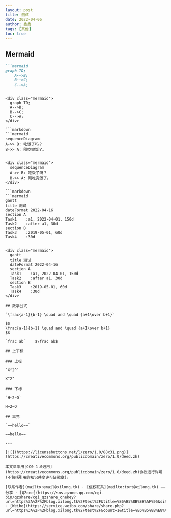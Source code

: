 ```yaml
---
layout: post
title: 测试
date: 2022-04-06
author: 鑫鑫
tags: [其他]
toc: true
---
```


## Mermaid

```markdown
```mermaid
graph TD;
    A-->B;
    B-->C;
    C-->A;
```
```

<div class="mermaid">
  graph TD;
  A-->B;
  B-->C;
  C-->A;
</div>

```markdown
```mermaid
sequenceDiagram
A->> B: 吃饭了吗？
B->> A: 刚吃完饭了。
```
```

<div class="mermaid">
  sequenceDiagram
  A->> B: 吃饭了吗？
  B->> A: 刚吃完饭了。
</div>

```markdown
```mermaid
gantt
title 测试
dateFormat 2022-04-16
section A
Task1    :a1, 2022-04-01, 150d
Task2    :after a1, 30d
section B
Task3    :2019-05-01, 60d
Task4    :30d
```
```

<div class="mermaid">
  gantt
  title 测试
  dateFormat 2022-04-16
  section A
  Task1    :a1, 2022-04-01, 150d
  Task2    :after a1, 30d
  section B
  Task3    :2019-05-01, 60d
  Task4    :30d
</div>

## 数学公式

`\frac{a-1}{b-1} \quad and \quad {a+1\over b+1}`

$$
\frac{a-1}{b-1} \quad and \quad {a+1\over b+1}
$$

`frac ab`    $\frac ab$

## 上下标

### 上标

`X^2^`

X^2^

### 下标

`H~2~O`

H~2~O

## 高亮

`==hello==`

==hello==

---

[![](https://licensebuttons.net/l/zero/1.0/88x31.png)](https://creativecommons.org/publicdomain/zero/1.0/deed.zh)

本文章采用[CC0 1.0通用](https://creativecommons.org/publicdomain/zero/1.0/deed.zh)协议进行许可(不包括引用的知识共享许可证徽章)。

[联系作者](mailto:email@xilong.tk) · [侵权联系](mailto:tort@xilong.tk) —— 分享 · [QZone](https://sns.qzone.qq.com/cgi-bin/qzshare/cgi_qzshare_onekey?url=https%3A%2F%2Fblog.xilong.tk%2Ftest%2F&title=%E6%B5%8B%E8%AF%95&site=%E7%AC%91%E7%9C%8B%E5%B1%B1%E6%B2%B3%E7%9A%84%E5%8D%9A%E5%AE%A2) · [Weibo](https://service.weibo.com/share/share.php?url=https%3A%2F%2Fblog.xilong.tk%2Ftest%2F&count=1&title=%E6%B5%8B%E8%AF%95&language=zh_cn)